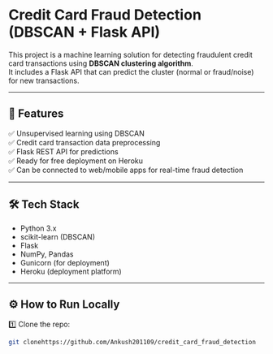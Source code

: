 # Credit Card Fraud Detection (DBSCAN + Flask API)

This project is a machine learning solution for detecting fraudulent credit card transactions using **DBSCAN clustering algorithm**.  
It includes a Flask API that can predict the cluster (normal or fraud/noise) for new transactions.

---

## 🚀 Features

✅ Unsupervised learning using DBSCAN  
✅ Credit card transaction data preprocessing  
✅ Flask REST API for predictions  
✅ Ready for free deployment on Heroku  
✅ Can be connected to web/mobile apps for real-time fraud detection  

---

## 🛠 Tech Stack

- Python 3.x
- scikit-learn (DBSCAN)
- Flask
- NumPy, Pandas
- Gunicorn (for deployment)
- Heroku (deployment platform)

---

## ⚙️ How to Run Locally

1️⃣ Clone the repo:
```bash
git clonehttps://github.com/Ankush201109/credit_card_fraud_detection


